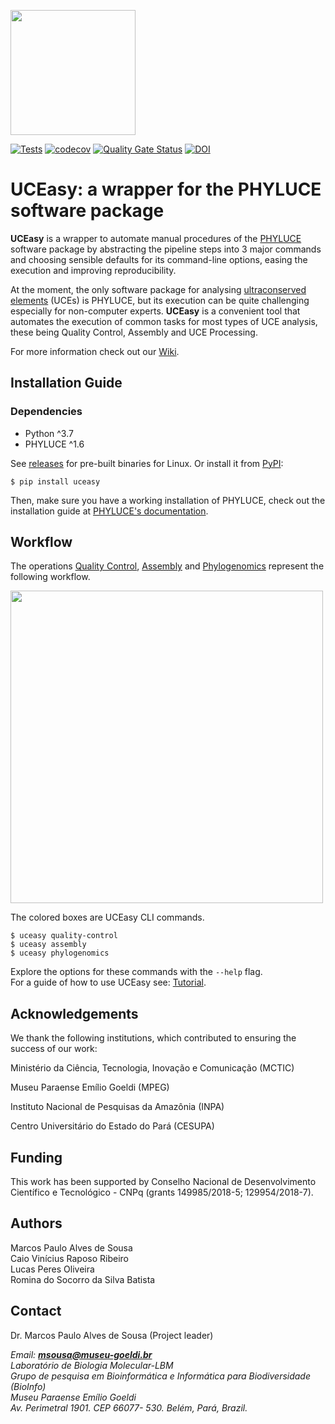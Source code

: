 <p>
    <img src="docs/img/uceasy_logo.png" height="200px">

</p>

[![Tests](https://github.com/uceasy/uceasy/workflows/Tests/badge.svg)](https://github.com/uceasy/uceasy/actions?workflow=Tests)
[![codecov](https://codecov.io/gh/uceasy/uceasy/branch/master/graph/badge.svg)](https://codecov.io/gh/uceasy/uceasy)
[![Quality Gate Status](https://sonarcloud.io/api/project_badges/measure?project=uceasy_uceasy&metric=alert_status)](https://sonarcloud.io/dashboard?id=uceasy_uceasy)
[![DOI](https://zenodo.org/badge/203415455.svg)](https://zenodo.org/badge/latestdoi/203415455)

# UCEasy: a wrapper for the PHYLUCE software package


__UCEasy__ is a wrapper to automate manual procedures of the [PHYLUCE](https://phyluce.readthedocs.io/en/latest) software package by abstracting the pipeline steps into 3 major commands and choosing sensible defaults for its command-line options, easing the execution and improving reproducibility.


At the moment, the only software package for analysing [ultraconserved elements](https://www.ultraconserved.org/) (UCEs) is PHYLUCE, but its execution can be quite challenging especially for non-computer experts.
__UCEasy__ is a convenient tool that automates the execution of common tasks for most types of UCE analysis, these being Quality Control, Assembly and UCE Processing.

For more information check out our [Wiki](https://github.com/uceasy/uceasy/wiki).
## Installation Guide
### Dependencies
* Python ^3.7
* PHYLUCE ^1.6

See [releases](https://github.com/uceasy/uceasy/releases) for pre-built binaries for Linux. Or install it from [PyPI](https://pypi.org/project/uceasy/):
```
$ pip install uceasy
```
Then, make sure you have a working installation of PHYLUCE, check out the installation guide at [PHYLUCE's documentation](https://phyluce.readthedocs.io/en/latest/installation.html).


## Workflow
The operations [Quality Control](https://github.com/uceasy/uceasy/wiki/Quality-Control), [Assembly](https://github.com/uceasy/uceasy/wiki/Assembly) and [Phylogenomics](https://github.com/uceasy/uceasy/wiki/Phylogenomics) represent the following workflow.

<p>
    <img src="docs/img/workflow.png" height="500px">

</p>

The colored boxes are UCEasy CLI commands.
```
$ uceasy quality-control
$ uceasy assembly
$ uceasy phylogenomics
```
Explore the options for these commands with the `--help` flag.<br>
For a guide of how to use UCEasy see: [Tutorial](https://github.com/uceasy/uceasy/wiki/Tutorial).


## Acknowledgements

We thank the following institutions, which contributed to ensuring the success of our work:

Ministério da Ciência, Tecnologia, Inovação e Comunicação (MCTIC)

Museu Paraense Emílio Goeldi (MPEG)

Instituto Nacional de Pesquisas da Amazônia (INPA)

Centro Universitário do Estado do Pará (CESUPA)

## Funding

This work has been supported by Conselho Nacional de Desenvolvimento Científico e Tecnológico - CNPq (grants 149985/2018-5; 129954/2018-7).

## Authors

 Marcos Paulo Alves de Sousa<br>
 Caio Vinícius Raposo Ribeiro <br>
 Lucas Peres Oliveira <br>
 Romina do Socorro da Silva Batista

 ## Contact

Dr. Marcos Paulo Alves de Sousa (Project leader)

_Email: **msousa@museu-goeldi.br**_<br>
_Laboratório de Biologia Molecular-LBM_<br>
_Grupo de pesquisa em Bioinformática e Informática para Biodiversidade (BioInfo)_<br>
_Museu Paraense Emílio Goeldi_<br>
_Av. Perimetral 1901. CEP 66077- 530. Belém, Pará, Brazil._
